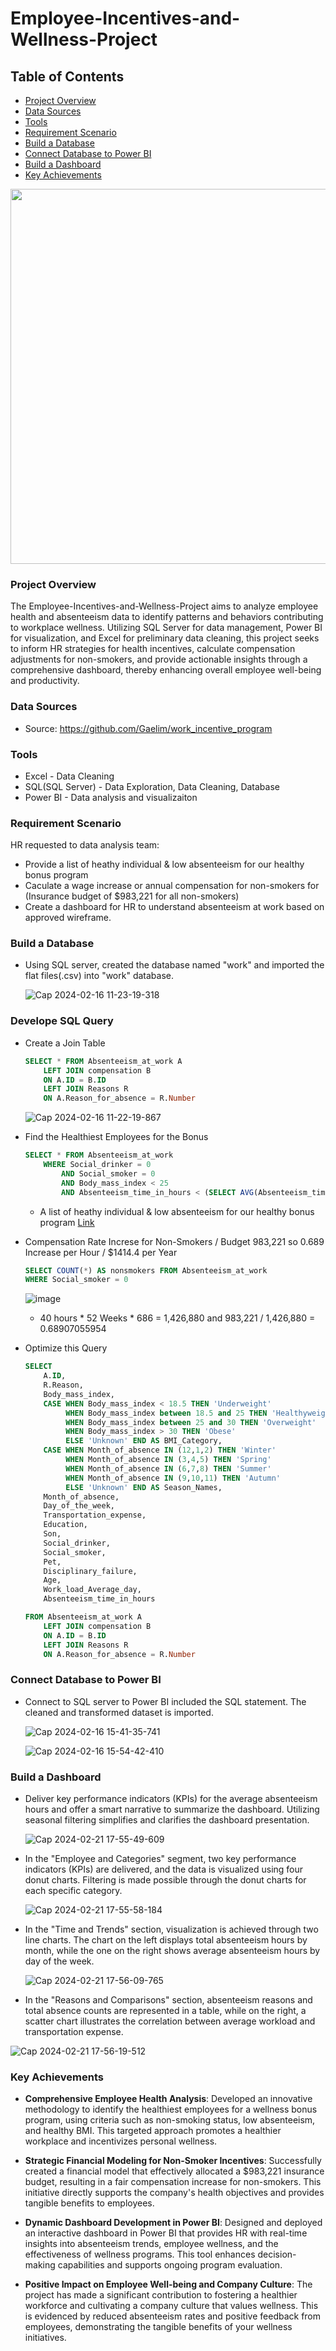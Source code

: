 # Employee-Incentives-and-Wellness-Project

## Table of Contents

 - [Project Overview](#project-overview)
 - [Data Sources](#data-sources)
 - [Tools](#tools)
 - [Requirement Scenario](#requirement-scenario)
 - [Build a Database](#build-a-database)
 - [Connect Database to Power BI](#connect-database-to-power-bi)
 - [Build a Dashboard](#build-a-dashboard)
 - [Key Achievements](#key-achievements)

<img src="https://github.com/MingyuTheAnalyst/Employee-Incentives-and-Wellness-Project/assets/88122148/307c2924-25a9-453f-9b9b-c598ea954a1f" width="600">

### Project Overview

The Employee-Incentives-and-Wellness-Project aims to analyze employee health and absenteeism data to identify patterns and behaviors contributing to workplace wellness. Utilizing SQL Server for data management, Power BI for visualization, and Excel for preliminary data cleaning, this project seeks to inform HR strategies for health incentives, calculate compensation adjustments for non-smokers, and provide actionable insights through a comprehensive dashboard, thereby enhancing overall employee well-being and productivity.



### Data Sources

- Source: https://github.com/Gaelim/work_incentive_program

### Tools

- Excel - Data Cleaning
- SQL(SQL Server) - Data Exploration, Data Cleaning, Database
- Power BI - Data analysis and visualizaiton

### Requirement Scenario

HR requested to data analysis team:
- Provide a list of heathy individual & low absenteeism for our healthy bonus program 
- Caculate a wage increase or annual compensation for non-smokers for (Insurance budget of $983,221 for all non-smokers)
- Create a dashboard for HR to understand absenteeism at work based on approved wireframe.


### Build a Database
 
 - Using SQL server, created the database named "work" and imported the flat files(.csv) into "work" database.

	![Cap 2024-02-16 11-23-19-318](https://github.com/MingyuTheAnalyst/Employee-Incentives-and-Wellness-Project/assets/88122148/c2616dd8-e8d7-4818-9d44-494c7c9c5e16)

### Develope SQL Query

- Create a Join Table
	```SQL
	SELECT * FROM Absenteeism_at_work A
		LEFT JOIN compensation B
		ON A.ID = B.ID
		LEFT JOIN Reasons R
		ON A.Reason_for_absence = R.Number
	```	
	![Cap 2024-02-16 11-22-19-867](https://github.com/MingyuTheAnalyst/Employee-Incentives-and-Wellness-Project/assets/88122148/fa8a7e44-e832-4f0f-a8a0-e2b3fed10886)

 - Find the Healthiest Employees for the Bonus
	```SQL
	SELECT * FROM Absenteeism_at_work
		WHERE Social_drinker = 0 
			AND Social_smoker = 0
			AND Body_mass_index < 25
			AND Absenteeism_time_in_hours < (SELECT AVG(Absenteeism_time_in_hours) FROM Absenteeism_at_work)
	```
	-  A list of heathy individual & low absenteeism for our healthy bonus program [Link](https://github.com/MingyuTheAnalyst/Employee-Incentives-and-Wellness-Project/blob/main/list%20of%20healthiest%20employees%20for%20the%20bonus.csv)
 
- Compensation Rate Increse for Non-Smokers / Budget 983,221 so 0.689 Increase per Hour / $1414.4 per Year
	```SQL
	SELECT COUNT(*) AS nonsmokers FROM Absenteeism_at_work
	WHERE Social_smoker = 0
	```
	![image](https://github.com/MingyuTheAnalyst/Employee-Incentives-and-Wellness-Project/assets/88122148/f335f3d7-38b7-4696-80de-59162600745e)

	- 40 hours * 52 Weeks * 686 = 1,426,880 and 983,221 / 1,426,880 = 0.68907055954
 
 - Optimize this Query
	```SQL
	SELECT
		A.ID,
		R.Reason,
		Body_mass_index,
		CASE WHEN Body_mass_index < 18.5 THEN 'Underweight'
			 WHEN Body_mass_index between 18.5 and 25 THEN 'Healthyweight'
			 WHEN Body_mass_index between 25 and 30 THEN 'Overweight'
			 WHEN Body_mass_index > 30 THEN 'Obese'
			 ELSE 'Unknown' END AS BMI_Category,
		CASE WHEN Month_of_absence IN (12,1,2) THEN 'Winter'
			 WHEN Month_of_absence IN (3,4,5) THEN 'Spring'
			 WHEN Month_of_absence IN (6,7,8) THEN 'Summer'
			 WHEN Month_of_absence IN (9,10,11) THEN 'Autumn'
			 ELSE 'Unknown' END AS Season_Names,
		Month_of_absence,
		Day_of_the_week,
		Transportation_expense,
		Education,
		Son,
		Social_drinker,
		Social_smoker,
		Pet,
		Disciplinary_failure,
		Age,
		Work_load_Average_day,
		Absenteeism_time_in_hours
	
	FROM Absenteeism_at_work A
		LEFT JOIN compensation B
		ON A.ID = B.ID
		LEFT JOIN Reasons R
		ON A.Reason_for_absence = R.Number
	```

### Connect Database to Power BI

- Connect to SQL server to Power BI included the SQL statement. The cleaned and transformed dataset is imported.

	![Cap 2024-02-16 15-41-35-741](https://github.com/MingyuTheAnalyst/Employee-Incentives-and-Wellness-Project/assets/88122148/ebcfe3e2-25e0-4694-98b4-f31ab7f5a25c)
	
 	![Cap 2024-02-16 15-54-42-410](https://github.com/MingyuTheAnalyst/Employee-Incentives-and-Wellness-Project/assets/88122148/34633315-f519-4700-afb5-045c83244812)


### Build a Dashboard

- Deliver key performance indicators (KPIs) for the average absenteeism hours and offer a smart narrative to summarize the dashboard. Utilizing seasonal filtering simplifies and clarifies the dashboard presentation.

	![Cap 2024-02-21 17-55-49-609](https://github.com/MingyuTheAnalyst/Employee-Incentives-and-Wellness-Project/assets/88122148/97211b45-6fcf-4596-845b-21fe314d678c)

- In the "Employee and Categories" segment, two key performance indicators (KPIs) are delivered, and the data is visualized using four donut charts. Filtering is made possible through the donut charts for each specific category.
  
	![Cap 2024-02-21 17-55-58-184](https://github.com/MingyuTheAnalyst/Employee-Incentives-and-Wellness-Project/assets/88122148/c8b8f64c-b2b7-4647-bb47-c41adb98faa7)

- In the "Time and Trends" section, visualization is achieved through two line charts. The chart on the left displays total absenteeism hours by month, while the one on the right shows average absenteeism hours by day of the week.

	![Cap 2024-02-21 17-56-09-765](https://github.com/MingyuTheAnalyst/Employee-Incentives-and-Wellness-Project/assets/88122148/b09d2d2e-bf2d-4a5d-bfa0-118ae1e58eb6)

- In the "Reasons and Comparisons" section, absenteeism reasons and total absence counts are represented in a table, while on the right, a scatter chart illustrates the correlation between average workload and transportation expense.

![Cap 2024-02-21 17-56-19-512](https://github.com/MingyuTheAnalyst/Employee-Incentives-and-Wellness-Project/assets/88122148/782d6d4c-525b-4a76-9cf6-601d10a0c741)


### Key Achievements
- **Comprehensive Employee Health Analysis**: Developed an innovative methodology to identify the healthiest employees for a wellness bonus program, using criteria such as non-smoking status, low absenteeism, and healthy BMI. This targeted approach promotes a healthier workplace and incentivizes personal wellness.

- **Strategic Financial Modeling for Non-Smoker Incentives**: Successfully created a financial model that effectively allocated a $983,221 insurance budget, resulting in a fair compensation increase for non-smokers. This initiative directly supports the company's health objectives and provides tangible benefits to employees.

- **Dynamic Dashboard Development in Power BI**: Designed and deployed an interactive dashboard in Power BI that provides HR with real-time insights into absenteeism trends, employee wellness, and the effectiveness of wellness programs. This tool enhances decision-making capabilities and supports ongoing program evaluation.

- **Positive Impact on Employee Well-being and Company Culture**: The project has made a significant contribution to fostering a healthier workforce and cultivating a company culture that values wellness. This is evidenced by reduced absenteeism rates and positive feedback from employees, demonstrating the tangible benefits of your wellness initiatives.
